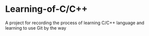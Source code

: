 # Learning-of-C/C++
A project for recording the process of learning C/C++ language and learning to use Git by the way
